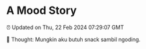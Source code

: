 # A Mood Story

⏰ Updated on Thu, 22 Feb 2024 07:29:07 GMT

💭 Thought: Mungkin aku butuh snack sambil ngoding.

